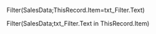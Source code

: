 Filter(SalesData;ThisRecord.Item=txt_Filter.Text)

Filter(SalesData;txt_Filter.Text in ThisRecord.Item)
